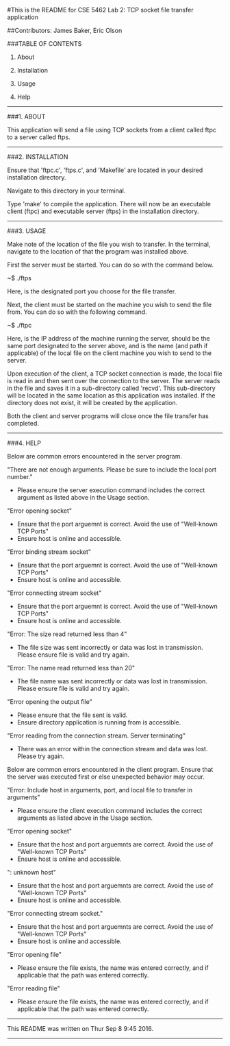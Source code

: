 #This is the README for CSE 5462 Lab 2: TCP socket file transfer application

##Contributors: James Baker, Eric Olson

###TABLE OF CONTENTS

1. About

2. Installation

3. Usage

4. Help

-----------------------------------------------------------------------------

###1. ABOUT

This application will send a file using TCP sockets from a client called ftpc
to a server called ftps. 

-----------------------------------------------------------------------------

###2. INSTALLATION

Ensure that 'ftpc.c', 'ftps.c', and 'Makefile' are located in your desired 
installation directory. 

Navigate to this directory in your terminal. 

Type 'make' to compile the application. There will now be an executable
client (ftpc) and executable server (ftps) in the installation directory. 

-----------------------------------------------------------------------------

###3. USAGE

Make note of the location of the file you wish to transfer. In the terminal,
navigate to the location of that the program was installed above. 


First the server must be started. You can do so with the command below.

~$ ./ftps <local-port>

Here, <local-port> is the designated port you choose for the file transfer.


Next, the client must be started on the machine you wish to send the file
from. You can do so with the following command.

~$ ./ftpc <remote-IP> <remote-port> <local-file-to-transfer>

Here, <remote-IP> is the IP address of the machine running the server,
<remote-port> should be the same port designated to the server above, and
<local-file-to-transfer> is the name (and path if applicable) of the local 
file on the client machine you wish to send to the server.

Upon execution of the client, a TCP socket connection is made, the local file
is read in and then sent over the connection to the server. The server reads
in the file and saves it in a sub-directory called 'recvd'. This 
sub-directory will be located in the same location as this application was
installed. If the directory does not exist, it will be created by the
application.

Both the client and server programs will close once the file transfer has
completed.

-----------------------------------------------------------------------------

###4. HELP

Below are common errors encountered in the server program.

"There are not enough arguments. Please be sure to include the local port 
number."
 - Please ensure the server execution command includes the correct argument
   as listed above in the Usage section.

"Error opening socket"
 - Ensure that the port arguemnt is correct. Avoid the use of 
   "Well-known TCP Ports"
 - Ensure host is online and accessible.


"Error binding stream socket"
 - Ensure that the port arguemnt is correct. Avoid the use of 
   "Well-known TCP Ports"
 - Ensure host is online and accessible.

"Error connecting stream socket"
 - Ensure that the port arguemnt is correct. Avoid the use of 
   "Well-known TCP Ports"
 - Ensure host is online and accessible.

"Error: The size read returned less than 4"
 - The file size was sent incorrectly or data was lost in transmission. 
   Please ensure file is valid and try again.

"Error: The name read returned less than 20"
 - The file name was sent incorrectly or data was lost in transmission. 
   Please ensure file is valid and try again.

"Error opening the output file"
 - Please ensure that the file sent is valid.
 - Ensure directory application is running from is accessible.

"Error reading from the connection stream. Server terminating"
 - There was an error within the connection stream and data was lost.
   Please try again.

Below are common errors encountered in the client program. Ensure that
the server was executed first or else unexpected behavior may occur.

"Error: Include host in arguments, port, and local file to transfer in 
arguments"
 - Please ensure the client execution command includes the correct arguments
   as listed above in the Usage section.

"Error opening socket"
 - Ensure that the host and port arguemnts are correct. Avoid the use of 
   "Well-known TCP Ports"
 - Ensure host is online and accessible.

"<Host>: unknown host"
 - Ensure that the host and port arguemnts are correct. Avoid the use of 
   "Well-known TCP Ports"
 - Ensure host is online and accessible.

"Error connecting stream socket."
 - Ensure that the host and port arguemnts are correct. Avoid the use of 
   "Well-known TCP Ports"
 - Ensure host is online and accessible.

"Error opening file"
 - Please ensure the file exists, the name was entered correctly, and if 
   applicable that the path was entered correctly.

"Error reading file"
 - Please ensure the file exists, the name was entered correctly, and if 
   applicable that the path was entered correctly.

-----------------------------------------------------------------------------

This README was written on Thur Sep 8 9:45 2016.

-----------------------------------------------------------------------------

